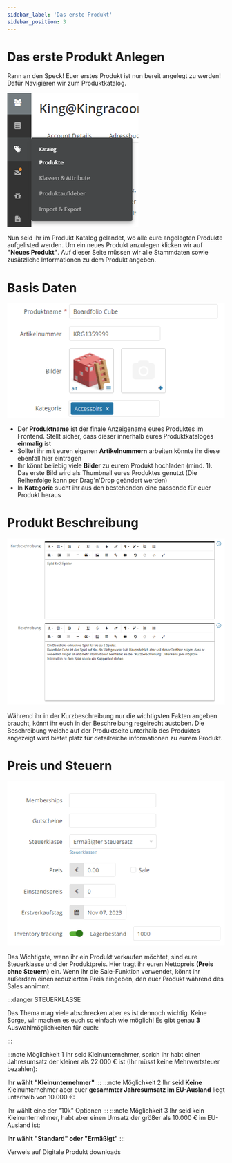 ```yaml
---
sidebar_label: 'Das erste Produkt'
sidebar_position: 3
---
```


# Das erste Produkt Anlegen

Rann an den Speck! Euer erstes Produkt ist nun bereit angelegt zu werden! Dafür Navigieren wir zum Produktkatalog.

![Produkt_01](img/ProduktAnlegen_01.png)

Nun seid ihr im Produkt Katalog gelandet, wo alle eure angelegten Produkte aufgelisted werden. Um ein neues Produkt anzulegen klicken wir auf **"Neues Produkt"**.
Auf dieser Seite müssen wir alle Stammdaten sowie zusätzliche Informationen zu dem Produkt angeben. 
# Basis Daten
![Produkt_02](img/Produkt_02.png)

- Der **Produktname** ist der finale Anzeigename eures Produktes im Frontend. Stellt sicher, dass dieser innerhalb eures Produktkataloges **einmalig** ist
- Solltet ihr mit euren eigenen **Artikelnummern** arbeiten könnte ihr diese ebenfall hier eintragen
- Ihr könnt beliebig viele **Bilder** zu eurem Produkt hochladen (mind. 1). Das erste Bild wird als Thumbnail eures Produktes genutzt (Die Reihenfolge kann per Drag'n'Drop geändert werden)
- In **Kategorie** sucht ihr aus den bestehenden eine passende für euer Produkt heraus
# Produkt Beschreibung
![Produkt_03](img/Produkt_03.png)

Während ihr in der Kurzbeschreibung nur die wichtigsten Fakten angeben braucht, könnt ihr euch in der Beschreibung regelrecht austoben. Die Beschreibung welche auf der Produktseite unterhalb des Produktes angezeigt wird bietet platz für detailreiche informationen zu eurem Produkt.
# Preis und Steuern
![Produkt_04](img/Produkt_04.png)

Das Wichtigste, wenn ihr ein Produkt verkaufen möchtet, sind eure Steuerklasse und der Produktpreis. Hier tragt ihr euren Nettopreis **(Preis ohne Steuern)** ein. Wenn ihr die Sale-Funktion verwendet, könnt ihr außerdem einen reduzierten Preis eingeben, den euer Produkt während des Sales annimmt.

:::danger STEUERKLASSE

Das Thema mag viele abschrecken aber es ist dennoch wichtig. Keine Sorge, wir machen es euch so einfach wie möglich!
Es gibt genau **3** Auswahlmöglichkeiten für euch: 

:::


:::note Möglichkeit 1
Ihr seid Kleinunternehmer, sprich ihr habt einen Jahresumsatz der kleiner als 22.000 € ist (Ihr müsst keine Mehrwertsteuer bezahlen):

**Ihr wählt "Kleinunternehmer"**
:::
:::note Möglichkeit 2
Ihr seid **Keine** Kleinunternehmer aber euer **gesammter Jahresumsatz im EU-Ausland** liegt unterhalb von 10.000 €: 

Ihr wählt eine der "10k" Optionen
:::
:::note Möglichkeit 3
Ihr seid kein Kleinunternehmer, habt aber einen Umsatz der größer als 10.000 € im EU-Ausland ist: 

**Ihr wählt "Standard" oder "Ermäßigt"**
:::

Verweis auf Digitale Produkt downloads